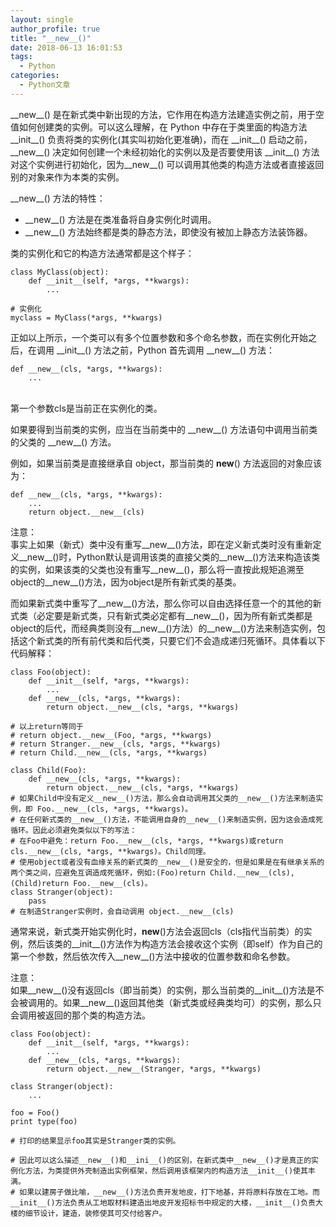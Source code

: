 ```yaml
---
layout: single
author_profile: true
title: "__new__()"
date: 2018-06-13 16:01:53
tags:
  - Python
categories:
  - Python文章
---
```


\_\_new\_\_() 是在新式类中新出现的方法，它作用在构造方法建造实例之前，用于空值如何创建类的实例。可以这么理解，在 Python 中存在于类里面的构造方法 \_\_init\_\_() 负责将类的实例化(其实叫初始化更准确)，而在 \_\_init\_\_() 启动之前，\_\_new\_\_() 决定如何创建一个未经初始化的实例以及是否要使用该 \_\_init\_\_() 方法对这个实例进行初始化，因为\_\_new\_\_() 可以调用其他类的构造方法或者直接返回别的对象来作为本类的实例。

\_\_new__() 方法的特性：
* \_\_new__() 方法是在类准备将自身实例化时调用。
* \_\_new__() 方法始终都是类的静态方法，即使没有被加上静态方法装饰器。

类的实例化和它的构造方法通常都是这个样子：
```
class MyClass(object):
    def __init__(self, *args, **kwargs):
        ...

# 实例化
myclass = MyClass(*args, **kwargs)
```

正如以上所示，一个类可以有多个位置参数和多个命名参数，而在实例化开始之后，在调用 \_\_init__() 方法之前，Python 首先调用 \_\_new__() 方法：
```
def __new__(cls, *args, **kwargs):
    ...
　　
```
第一个参数cls是当前正在实例化的类。

如果要得到当前类的实例，应当在当前类中的 \_\_new__() 方法语句中调用当前类的父类的 \_\_new__() 方法。

例如，如果当前类是直接继承自 object，那当前类的 __new__() 方法返回的对象应该为：
```
def __new__(cls, *args, **kwargs):
    ...
    return object.__new__(cls)
```
注意：  
事实上如果（新式）类中没有重写__new__()方法，即在定义新式类时没有重新定义__new__()时，Python默认是调用该类的直接父类的__new__()方法来构造该类的实例，如果该类的父类也没有重写__new__()，那么将一直按此规矩追溯至object的__new__()方法，因为object是所有新式类的基类。

而如果新式类中重写了__new__()方法，那么你可以自由选择任意一个的其他的新式类（必定要是新式类，只有新式类必定都有__new__()，因为所有新式类都是object的后代，而经典类则没有__new__()方法）的__new__()方法来制造实例，包括这个新式类的所有前代类和后代类，只要它们不会造成递归死循环。具体看以下代码解释：
```
class Foo(object):
    def __init__(self, *args, **kwargs):
        ...
    def __new__(cls, *args, **kwargs):
        return object.__new__(cls, *args, **kwargs)    

# 以上return等同于 
# return object.__new__(Foo, *args, **kwargs)
# return Stranger.__new__(cls, *args, **kwargs)
# return Child.__new__(cls, *args, **kwargs)

class Child(Foo):
    def __new__(cls, *args, **kwargs):
        return object.__new__(cls, *args, **kwargs)
# 如果Child中没有定义__new__()方法，那么会自动调用其父类的__new__()方法来制造实例，即 Foo.__new__(cls, *args, **kwargs)。
# 在任何新式类的__new__()方法，不能调用自身的__new__()来制造实例，因为这会造成死循环。因此必须避免类似以下的写法：
# 在Foo中避免：return Foo.__new__(cls, *args, **kwargs)或return cls.__new__(cls, *args, **kwargs)。Child同理。
# 使用object或者没有血缘关系的新式类的__new__()是安全的，但是如果是在有继承关系的两个类之间，应避免互调造成死循环，例如:(Foo)return Child.__new__(cls), (Child)return Foo.__new__(cls)。
class Stranger(object):
    pass
# 在制造Stranger实例时，会自动调用 object.__new__(cls)
```
 
 通常来说，新式类开始实例化时，__new__()方法会返回cls（cls指代当前类）的实例，然后该类的__init__()方法作为构造方法会接收这个实例（即self）作为自己的第一个参数，然后依次传入__new__()方法中接收的位置参数和命名参数。
 

注意：  
如果__new__()没有返回cls（即当前类）的实例，那么当前类的__init__()方法是不会被调用的。如果__new__()返回其他类（新式类或经典类均可）的实例，那么只会调用被返回的那个类的构造方法。
```
class Foo(object):
    def __init__(self, *args, **kwargs):
        ...
    def __new__(cls, *args, **kwargs):
        return object.__new__(Stranger, *args, **kwargs)  

class Stranger(object):
    ...

foo = Foo()
print type(foo)    

# 打印的结果显示foo其实是Stranger类的实例。

# 因此可以这么描述__new__()和__ini__()的区别，在新式类中__new__()才是真正的实例化方法，为类提供外壳制造出实例框架，然后调用该框架内的构造方法__init__()使其丰满。
# 如果以建房子做比喻，__new__()方法负责开发地皮，打下地基，并将原料存放在工地。而__init__()方法负责从工地取材料建造出地皮开发招标书中规定的大楼，__init__()负责大楼的细节设计，建造，装修使其可交付给客户。
```
